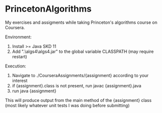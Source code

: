 # PrincetonAlgorithms
 My exercises and assigments while taking Princeton's algorithms course on Coursera.

Environment:
1. Install >= Java SKD 11
2. Add ".\algs4\algs4.jar" to the global variable CLASSPATH (may require restart)

Execution:
1. Navigate to ./CourseraAssignments/{assignment} according to your interest
2. if {assignment}.class is not present, run javac {assignment}.java
3. run java {assignment}

This will produce output from the main method of the {assignment} class (most likely whatever unit tests I was doing before submitting)
